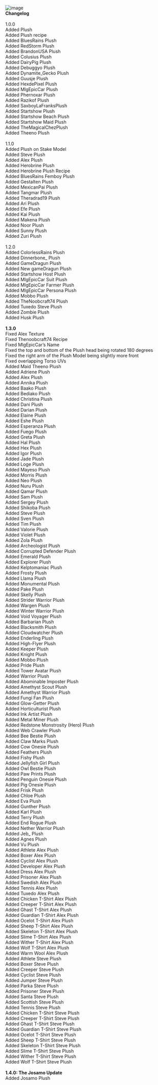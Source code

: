 ![image](https://github.com/user-attachments/assets/88932330-56c0-49eb-be65-4be07d263c70)<br>
**Changelog**<br>
<br>
1.0.0<br>
Added Plush<br>
Added Plush recipe<br>
Added BluesRains Plush<br>
Added RedStorm Plush<br>
Added BrandonUSA Plush<br>
Added Colusius Plush<br>
Added DairyPig Plush<br>
Added Debuggyo Plush<br>
Added Dynamite_Gecko Plush<br>
Added Guusje Plush<br>
Added HexdePixel Plush<br>
Added MlgEpicCar Plush<br>
Added Phernoxar Plush<br>
Added Razikof Plush<br>
Added SaxboyLaFranksPlush<br>
Added Startshow Plush<br>
Added Startshow Beach Plush<br>
Added Startshow Maid Plush<br>
Added TheMagicalChezPlush<br>
Added Theeno Plush<br>
<br>
1.1.0<br>
Added Plush on Stake Model<br>
Added Steve Plush<br>
Added Alex Plush<br>
Added Herobrine Plush<br>
Added Herobrine Plush Recipe<br>
Added BluesRains Femboy Plush<br>
Added Gestalten Plush<br>
Added MexicanPai Plush<br>
Added Tangmar Plush<br>
Added Theradrad19 Plush<br>
Added Ari Plush<br>
Added Efe Plush<br>
Added Kai Plush<br>
Added Makena Plush<br>
Added Noor Plush<br>
Added Sunny Plush<br>
Added Zuri Plush<br>
<br>
1.2.0<br>
Added ColorlessRains Plush<br>
Added Dinnerbone_ Plush<br>
Added GameDragun Plush<br>
Added New gameDragun Plush<br>
Added Startshow Host Plush<br>
Added MlgEpicCar Suit Plush<br>
Added MlgEpicCar Farmer Plush<br>
Added MlgEpicCar Persona Plush<br>
Added Mobbo Plush<br>
Added TheNoobcraft74 Plush<br>
Added Tuxedo Steve Plush<br>
Added Zombie Plush<br>
Added Husk Plush<br>
<br>
**1.3.0**<br>
Fixed Alex Texture<br>
Fixed Thenoobcraft74 Recipe<br>
Fixed MlgEpicCar’s Name<br>
Fixed the top and bottom of the Plush head being rotated 180 degrees<br>
Fixed the right arm of the Plush Model being slightly more front<br>
Fixed overlapping Torso UVs<br>
Added Maid Theeno Plush<br>
Added Adriene Plush<br>
Added Alex Plush<br>
Added Annika Plush<br>
Added Baako Plush<br>
Added Bediako Plush<br>
Added Christina Plush<br>
Added Dani Plush<br>
Added Darian Plush<br>
Added Elaine Plush<br>
Added Eshe Plush<br>
Added Esperanza Plush<br>
Added Fuego Plush<br>
Added Greta Plush<br>
Added Hal Plush<br>
Added Hex Plush<br>
Added Igor Plush<br>
Added Jade Plush<br>
Added Loge Plush<br>
Added Mayeso Plush<br>
Added Morris Plush<br>
Added Neo Plush<br>
Added Nuru Plush<br>
Added Qamar Plush<br>
Added Sam Plush<br>
Added Sergey Plush<br>
Added Shikoba Plush<br>
Added Steve Plush<br>
Added Sven Plush<br>
Added Tim Plush<br>
Added Valorie Plush<br>
Added Violet Plush<br>
Added Zola Plush<br>
Added Archeologist Plush<br>
Added Corrupted Defender Plush<br>
Added Emerald Plush<br>
Added Explorer Plush<br>
Added Kelptomaniac Plush<br>
Added Frosty Plush<br>
Added Llama Plush<br>
Added Monumental Plush<br>
Added Pake Plush<br>
Added Skelly Plush<br>
Added Strider Warrior Plush<br>
Added Wargen Plush<br>
Added Winter Warrior Plush<br>
Added Void Voyager Plush<br>
Added Barbarian Plush<br>
Added Blacksmith Plush<br>
Added Cloudwatcher Plush<br>
Added Enderling Plush<br>
Added High-Flyer Plush<br>
Added Keeper Plush<br>
Added Knight Plush<br>
Added Mobbo Plush<br>
Added Pride Plush<br>
Added Tower Avatar Plush<br>
Added Warrior Plush<br>
Added Abominable Imposter Plush<br>
Added Amethyst Scout Plush<br>
Added Amethyst Warrior Plush<br>
Added Fungi Fan Plush<br>
Added Glow-Getter Plush<br>
Added Horticulturist Plush<br>
Added Ink Artist Plush<br>
Added Metal Miner Plush<br>
Added Redstone Monstrosity (Hero) Plush<br>
Added Web Crawler Plush<br>
Added Bee Bestie Plush<br>
Added Claw Marks Plush<br>
Added Cow Onesie Plush<br>
Added Feathers Plush<br>
Added Fishy Plush<br>
Added Jellyfish Girl Plush<br>
Added Owl Bestie Plush<br>
Added Paw Prints Plush<br>
Added Penguin Onesie Plush<br>
Added Pig Onesie Plush<br>
Added Frisk Plush<br>
Added Chloe Plush<br>
Added Eva Plush<br>
Added Gunther Plush<br>
Added Karl Plush<br>
Added Terry Plush<br>
Added End Rogue Plush<br>
Added Nether Warrior Plush<br>
Added Jeb_ Plush<br>
Added Agnes Plush<br>
Added Vu Plush<br>
Added Athlete Alex Plush<br>
Added Boxer Alex Plush<br>
Added Cyclist Alex Plush<br>
Added Developer Alex Plush<br>
Added Dress Alex Plush<br>
Added Prisoner Alex Plush<br>
Added Swedish Alex Plush<br>
Added Tennis Alex Plush<br>
Added Tuxedo Alex Plush<br>
Added Chicken T-Shirt Alex Plush<br>
Added Creeper T-Shirt Alex Plush<br>
Added Ghast T-Shirt Alex Plush<br>
Added Guardian T-Shirt Alex Plush<br>
Added Ocelot T-Shirt Alex Plush<br>
Added Sheep T-Shirt Alex Plush<br>
Added Skeleton T-Shirt Alex Plush<br>
Added Slime T-Shirt Alex Plush<br>
Added Wither T-Shirt Alex Plush<br>
Added Wolf T-Shirt Alex Plush<br>
Added Warm Wool Alex Plush<br>
Added Athlete Steve Plush<br>
Added Boxer Steve Plush<br>
Added Creeper Steve Plush<br>
Added Cyclist Steve Plush<br>
Added Jumper Steve Plush<br>
Added Parka Steve Plush<br>
Added Prisoner Steve Plush<br>
Added Santa Steve Plush<br>
Added Scottish Steve Plush<br>
Added Tennis Steve Plush<br>
Added Chicken T-Shirt Steve Plush<br>
Added Creeper T-Shirt Steve Plush<br>
Added Ghast T-Shirt Steve Plush<br>
Added Guardian T-Shirt Steve Plush<br>
Added Ocelot T-Shirt Steve Plush<br>
Added Sheep T-Shirt Steve Plush<br>
Added Skeleton T-Shirt Steve Plush<br>
Added Slime T-Shirt Steve Plush<br>
Added Wither T-Shirt Steve Plush<br>
Added Wolf T-Shirt Steve Plush<br>
<br>
**1.4.0: The Josamo Update**<br>
Added Josamo Plush<br>
